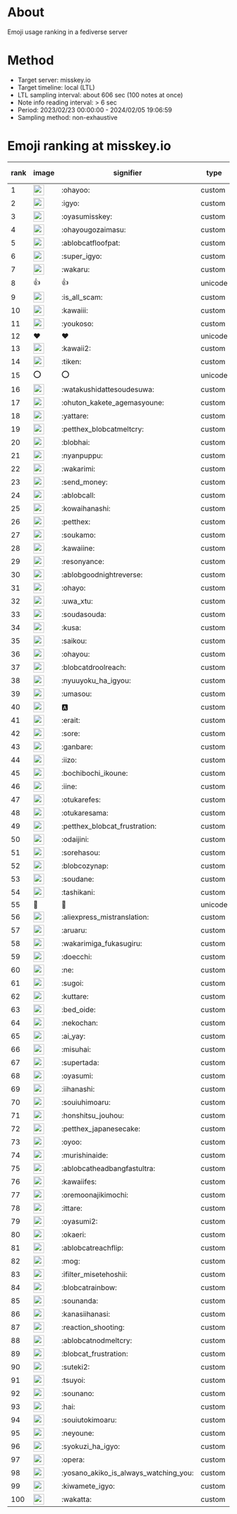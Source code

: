 # About
Emoji usage ranking in a fediverse server

# Method
- Target server: misskey.io
- Target timeline: local (LTL)
- LTL sampling interval: about 606 sec (100 notes at once)
- Note info reading interval: > 6 sec
- Period: 2023/02/23 00:00:00 - 2024/02/05 19:06:59 
- Sampling method: non-exhaustive

# Emoji ranking at misskey.io

|rank|image|signifier|type|frequency score|
|----|----|----|----|----|
|1|<img height="24" src="https://misskey.io/emoji/ohayoo.webp">|:ohayoo:|custom|161889|
|2|<img height="24" src="https://misskey.io/emoji/igyo.webp">|:igyo:|custom|113774|
|3|<img height="24" src="https://misskey.io/emoji/oyasumisskey.webp">|:oyasumisskey:|custom|70448|
|4|<img height="24" src="https://misskey.io/emoji/ohayougozaimasu.webp">|:ohayougozaimasu:|custom|41084|
|5|<img height="24" src="https://misskey.io/emoji/ablobcatfloofpat.webp">|:ablobcatfloofpat:|custom|32763|
|6|<img height="24" src="https://misskey.io/emoji/super_igyo.webp">|:super_igyo:|custom|31657|
|7|<img height="24" src="https://misskey.io/emoji/wakaru.webp">|:wakaru:|custom|28847|
|8|👍|👍|unicode|24426|
|9|<img height="24" src="https://misskey.io/emoji/is_all_scam.webp">|:is_all_scam:|custom|23415|
|10|<img height="24" src="https://misskey.io/emoji/kawaiii.webp">|:kawaiii:|custom|21726|
|11|<img height="24" src="https://misskey.io/emoji/youkoso.webp">|:youkoso:|custom|19539|
|12|❤|❤|unicode|19346|
|13|<img height="24" src="https://misskey.io/emoji/kawaii2.webp">|:kawaii2:|custom|18477|
|14|<img height="24" src="https://misskey.io/emoji/tiken.webp">|:tiken:|custom|16923|
|15|⭕|⭕|unicode|16159|
|16|<img height="24" src="https://misskey.io/emoji/watakushidattesoudesuwa.webp">|:watakushidattesoudesuwa:|custom|16158|
|17|<img height="24" src="https://misskey.io/emoji/ohuton_kakete_agemasyoune.webp">|:ohuton_kakete_agemasyoune:|custom|15727|
|18|<img height="24" src="https://misskey.io/emoji/yattare.webp">|:yattare:|custom|15636|
|19|<img height="24" src="https://misskey.io/emoji/petthex_blobcatmeltcry.webp">|:petthex_blobcatmeltcry:|custom|15283|
|20|<img height="24" src="https://misskey.io/emoji/blobhai.webp">|:blobhai:|custom|14869|
|21|<img height="24" src="https://misskey.io/emoji/nyanpuppu.webp">|:nyanpuppu:|custom|14241|
|22|<img height="24" src="https://misskey.io/emoji/wakarimi.webp">|:wakarimi:|custom|14209|
|23|<img height="24" src="https://misskey.io/emoji/send_money.webp">|:send_money:|custom|13199|
|24|<img height="24" src="https://misskey.io/emoji/ablobcall.webp">|:ablobcall:|custom|12457|
|25|<img height="24" src="https://misskey.io/emoji/kowaihanashi.webp">|:kowaihanashi:|custom|12455|
|26|<img height="24" src="https://misskey.io/emoji/petthex.webp">|:petthex:|custom|11927|
|27|<img height="24" src="https://misskey.io/emoji/soukamo.webp">|:soukamo:|custom|11214|
|28|<img height="24" src="https://misskey.io/emoji/kawaiine.webp">|:kawaiine:|custom|11009|
|29|<img height="24" src="https://misskey.io/emoji/resonyance.webp">|:resonyance:|custom|10875|
|30|<img height="24" src="https://misskey.io/emoji/ablobgoodnightreverse.webp">|:ablobgoodnightreverse:|custom|10699|
|31|<img height="24" src="https://misskey.io/emoji/ohayo.webp">|:ohayo:|custom|10317|
|32|<img height="24" src="https://misskey.io/emoji/uwa_xtu.webp">|:uwa_xtu:|custom|9994|
|33|<img height="24" src="https://misskey.io/emoji/soudasouda.webp">|:soudasouda:|custom|9781|
|34|<img height="24" src="https://misskey.io/emoji/kusa.webp">|:kusa:|custom|9676|
|35|<img height="24" src="https://misskey.io/emoji/saikou.webp">|:saikou:|custom|9306|
|36|<img height="24" src="https://misskey.io/emoji/ohayou.webp">|:ohayou:|custom|9063|
|37|<img height="24" src="https://misskey.io/emoji/blobcatdroolreach.webp">|:blobcatdroolreach:|custom|8239|
|38|<img height="24" src="https://misskey.io/emoji/nyuuyoku_ha_igyou.webp">|:nyuuyoku_ha_igyou:|custom|8090|
|39|<img height="24" src="https://misskey.io/emoji/umasou.webp">|:umasou:|custom|7788|
|40|<img height="24" src="https://misskey.io/emoji/a.webp">|:a:|custom|7771|
|41|<img height="24" src="https://misskey.io/emoji/erait.webp">|:erait:|custom|7526|
|42|<img height="24" src="https://misskey.io/emoji/sore.webp">|:sore:|custom|7383|
|43|<img height="24" src="https://misskey.io/emoji/ganbare.webp">|:ganbare:|custom|7141|
|44|<img height="24" src="https://misskey.io/emoji/iizo.webp">|:iizo:|custom|7010|
|45|<img height="24" src="https://misskey.io/emoji/bochibochi_ikoune.webp">|:bochibochi_ikoune:|custom|6975|
|46|<img height="24" src="https://misskey.io/emoji/iine.webp">|:iine:|custom|6903|
|47|<img height="24" src="https://misskey.io/emoji/otukarefes.webp">|:otukarefes:|custom|6890|
|48|<img height="24" src="https://misskey.io/emoji/otukaresama.webp">|:otukaresama:|custom|6629|
|49|<img height="24" src="https://misskey.io/emoji/petthex_blobcat_frustration.webp">|:petthex_blobcat_frustration:|custom|6576|
|50|<img height="24" src="https://misskey.io/emoji/odaijini.webp">|:odaijini:|custom|6457|
|51|<img height="24" src="https://misskey.io/emoji/sorehasou.webp">|:sorehasou:|custom|6391|
|52|<img height="24" src="https://misskey.io/emoji/blobcozynap.webp">|:blobcozynap:|custom|6048|
|53|<img height="24" src="https://misskey.io/emoji/soudane.webp">|:soudane:|custom|5902|
|54|<img height="24" src="https://misskey.io/emoji/tashikani.webp">|:tashikani:|custom|5864|
|55|🎉|🎉|unicode|5549|
|56|<img height="24" src="https://misskey.io/emoji/aliexpress_mistranslation.webp">|:aliexpress_mistranslation:|custom|5441|
|57|<img height="24" src="https://misskey.io/emoji/aruaru.webp">|:aruaru:|custom|5385|
|58|<img height="24" src="https://misskey.io/emoji/wakarimiga_fukasugiru.webp">|:wakarimiga_fukasugiru:|custom|5367|
|59|<img height="24" src="https://misskey.io/emoji/doecchi.webp">|:doecchi:|custom|5256|
|60|<img height="24" src="https://misskey.io/emoji/ne.webp">|:ne:|custom|5237|
|61|<img height="24" src="https://misskey.io/emoji/sugoi.webp">|:sugoi:|custom|5210|
|62|<img height="24" src="https://misskey.io/emoji/kuttare.webp">|:kuttare:|custom|5162|
|63|<img height="24" src="https://misskey.io/emoji/bed_oide.webp">|:bed_oide:|custom|5059|
|64|<img height="24" src="https://misskey.io/emoji/nekochan.webp">|:nekochan:|custom|4910|
|65|<img height="24" src="https://misskey.io/emoji/ai_yay.webp">|:ai_yay:|custom|4909|
|66|<img height="24" src="https://misskey.io/emoji/misuhai.webp">|:misuhai:|custom|4841|
|67|<img height="24" src="https://misskey.io/emoji/supertada.webp">|:supertada:|custom|4802|
|68|<img height="24" src="https://misskey.io/emoji/oyasumi.webp">|:oyasumi:|custom|4780|
|69|<img height="24" src="https://misskey.io/emoji/iihanashi.webp">|:iihanashi:|custom|4742|
|70|<img height="24" src="https://misskey.io/emoji/souiuhimoaru.webp">|:souiuhimoaru:|custom|4694|
|71|<img height="24" src="https://misskey.io/emoji/honshitsu_jouhou.webp">|:honshitsu_jouhou:|custom|4614|
|72|<img height="24" src="https://misskey.io/emoji/petthex_japanesecake.webp">|:petthex_japanesecake:|custom|4544|
|73|<img height="24" src="https://misskey.io/emoji/oyoo.webp">|:oyoo:|custom|4502|
|74|<img height="24" src="https://misskey.io/emoji/murishinaide.webp">|:murishinaide:|custom|4493|
|75|<img height="24" src="https://misskey.io/emoji/ablobcatheadbangfastultra.webp">|:ablobcatheadbangfastultra:|custom|4471|
|76|<img height="24" src="https://misskey.io/emoji/kawaiifes.webp">|:kawaiifes:|custom|4290|
|77|<img height="24" src="https://misskey.io/emoji/oremoonajikimochi.webp">|:oremoonajikimochi:|custom|4171|
|78|<img height="24" src="https://misskey.io/emoji/ittare.webp">|:ittare:|custom|4035|
|79|<img height="24" src="https://misskey.io/emoji/oyasumi2.webp">|:oyasumi2:|custom|4007|
|80|<img height="24" src="https://misskey.io/emoji/okaeri.webp">|:okaeri:|custom|3959|
|81|<img height="24" src="https://misskey.io/emoji/ablobcatreachflip.webp">|:ablobcatreachflip:|custom|3893|
|82|<img height="24" src="https://misskey.io/emoji/mog.webp">|:mog:|custom|3801|
|83|<img height="24" src="https://misskey.io/emoji/ifilter_misetehoshii.webp">|:ifilter_misetehoshii:|custom|3785|
|84|<img height="24" src="https://misskey.io/emoji/blobcatrainbow.webp">|:blobcatrainbow:|custom|3723|
|85|<img height="24" src="https://misskey.io/emoji/sounanda.webp">|:sounanda:|custom|3697|
|86|<img height="24" src="https://misskey.io/emoji/kanasiihanasi.webp">|:kanasiihanasi:|custom|3578|
|87|<img height="24" src="https://misskey.io/emoji/reaction_shooting.webp">|:reaction_shooting:|custom|3570|
|88|<img height="24" src="https://misskey.io/emoji/ablobcatnodmeltcry.webp">|:ablobcatnodmeltcry:|custom|3566|
|89|<img height="24" src="https://misskey.io/emoji/blobcat_frustration.webp">|:blobcat_frustration:|custom|3549|
|90|<img height="24" src="https://misskey.io/emoji/suteki2.webp">|:suteki2:|custom|3495|
|91|<img height="24" src="https://misskey.io/emoji/tsuyoi.webp">|:tsuyoi:|custom|3395|
|92|<img height="24" src="https://misskey.io/emoji/sounano.webp">|:sounano:|custom|3386|
|93|<img height="24" src="https://misskey.io/emoji/hai.webp">|:hai:|custom|3369|
|94|<img height="24" src="https://misskey.io/emoji/souiutokimoaru.webp">|:souiutokimoaru:|custom|3367|
|95|<img height="24" src="https://misskey.io/emoji/neyoune.webp">|:neyoune:|custom|3326|
|96|<img height="24" src="https://misskey.io/emoji/syokuzi_ha_igyo.webp">|:syokuzi_ha_igyo:|custom|3279|
|97|<img height="24" src="https://misskey.io/emoji/opera.webp">|:opera:|custom|3204|
|98|<img height="24" src="https://misskey.io/emoji/yosano_akiko_is_always_watching_you.webp">|:yosano_akiko_is_always_watching_you:|custom|3191|
|99|<img height="24" src="https://misskey.io/emoji/kiwamete_igyo.webp">|:kiwamete_igyo:|custom|3069|
|100|<img height="24" src="https://misskey.io/emoji/wakatta.webp">|:wakatta:|custom|3061|
